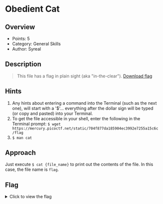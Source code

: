 # Obedient Cat

## Overview

* Points: 5
* Category: General Skills
* Author: Syreal

## Description
> This file has a flag in plain sight (aka "in-the-clear"). [Download flag](https://mercury.picoctf.net/static/704f877da185904ec3992e7255a15c6c/flag)

## Hints

1. Any hints about entering a command into the Terminal (such as the next one), will start with a '$'... everything after the dollar sign will be typed (or copy and pasted) into your Terminal.
2. To get the file accessible in your shell, enter the following in the Terminal prompt: `$ wget https://mercury.picoctf.net/static/704f877da185904ec3992e7255a15c6c/flag`
3. `$ man cat`

## Approach

Just execute `$ cat {file_name}` to print out the contents of the file. In this case, the file name is `flag`.

## Flag

<details>
<summary>Click to view the flag</summary>

__picoCTF{s4n1ty_v3r1f13d_1a94e0f9}__
</details>